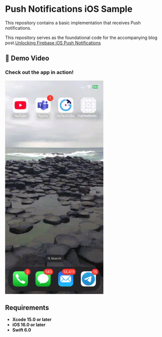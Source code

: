 
# Push Notifications iOS Sample
This repository contains a basic implementation that receives Push notifications. 

This repository serves as the foundational code for the accompanying blog post.[Unlocking Firebase iOS Push Notifications](https://javios.eu/swift/harnessing-nfc-technology-in-your-ios-app/) 


## 🎥 Demo Video

### Check out the app in action!  
![CombineAPIRrest Sample App review](media/review.gif)  

## Requirements

- **Xcode 15.0 or later**
- **iOS 16.0 or later**
- **Swift 6.0**

